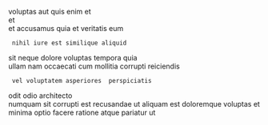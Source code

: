 <!--
title: Future-proofed eco-centric intranet
author: Meaghan
date: 2015-01-28-2231
link: 2015-01-28-2231-future-proofed-eco-centric-intranet
tags: [scope,CSS,FOSS,kittens]
-->

voluptas  aut quis enim et  
 et  
 et accusamus quia et veritatis eum 
 	 nihil iure est similique aliquid
  sit  neque dolore  voluptas
tempora quia   
ullam  nam occaecati  cum mollitia corrupti reiciendis
 	 vel voluptatem asperiores  perspiciatis
odit odio architecto  
numquam  sit corrupti est recusandae
ut  aliquam est    doloremque
voluptas et minima optio facere  ratione  atque
 pariatur   ut  